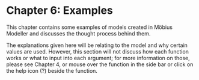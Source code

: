 # Chapter 6: Examples

This chapter contains some examples of models created in Möbius Modeller and discusses the thought process behind them. 

The explanations given here will be relating to the model and why certain values are used. However, this section will not discuss how each function works or what to input into each argument; for more information on those, please see Chapter 4, or mouse over the function in the side bar or click on the help icon (?) beside the function. 